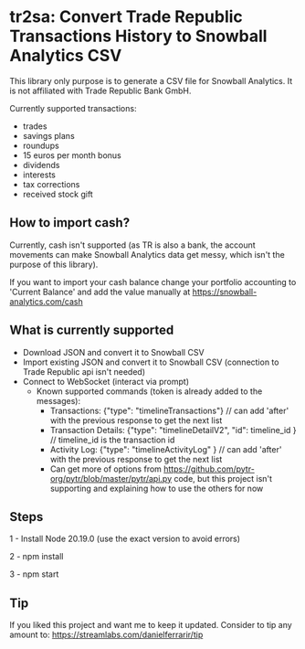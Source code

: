 # tr2sa: Convert Trade Republic Transactions History to Snowball Analytics CSV

This library only purpose is to generate a CSV file for Snowball Analytics. It is not affiliated with Trade Republic Bank GmbH.

Currently supported transactions:

- trades
- savings plans
- roundups
- 15 euros per month bonus
- dividends
- interests
- tax corrections
- received stock gift

## How to import cash?

Currently, cash isn't supported (as TR is also a bank, the account movements can make Snowball Analytics data get messy, which isn't the purpose of this library).

If you want to import your cash balance change your portfolio accounting to 'Current Balance' and add the value manually at https://snowball-analytics.com/cash

## What is currently supported

- Download JSON and convert it to Snowball CSV
- Import existing JSON and convert it to Snowball CSV (connection to Trade Republic api isn't needed)
- Connect to WebSocket (interact via prompt)
  - Known supported commands (token is already added to the messages):
    - Transactions: {"type": "timelineTransactions"} // can add 'after' with the previous response to get the next list
    - Transaction Details: {"type": "timelineDetailV2", "id": timeline_id } // timeline_id is the transaction id
    - Activity Log: {"type": "timelineActivityLog" } // can add 'after' with the previous response to get the next list
    - Can get more of options from https://github.com/pytr-org/pytr/blob/master/pytr/api.py code, but this project isn't supporting and explaining how to use the others for now

## Steps

1 - Install Node 20.19.0 (use the exact version to avoid errors)

2 - npm install

3 - npm start

## Tip

If you liked this project and want me to keep it updated. Consider to tip any amount to:
https://streamlabs.com/danielferrarir/tip
